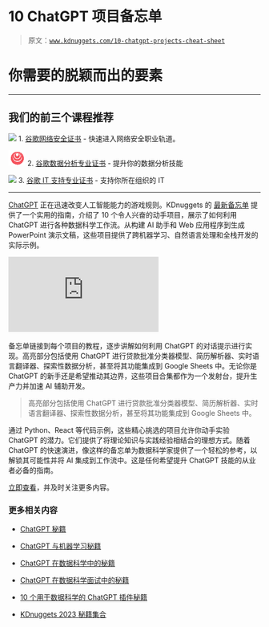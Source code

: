 # 10 ChatGPT 项目备忘单

> 原文：[`www.kdnuggets.com/10-chatgpt-projects-cheat-sheet`](https://www.kdnuggets.com/10-chatgpt-projects-cheat-sheet)

# 你需要的脱颖而出的要素

* * *

## 我们的前三个课程推荐

![](img/0244c01ba9267c002ef39d4907e0b8fb.png) 1\. [谷歌网络安全证书](https://www.kdnuggets.com/google-cybersecurity) - 快速进入网络安全职业轨道。

![](img/e225c49c3c91745821c8c0368bf04711.png) 2\. [谷歌数据分析专业证书](https://www.kdnuggets.com/google-data-analytics) - 提升你的数据分析技能

![](img/0244c01ba9267c002ef39d4907e0b8fb.png) 3\. [谷歌 IT 支持专业证书](https://www.kdnuggets.com/google-itsupport) - 支持你所在组织的 IT

* * *

[ChatGPT](https://chat.openai.com/) 正在迅速改变人工智能能力的游戏规则。KDnuggets 的 [最新备忘单](https://www.kdnuggets.com/publications/sheets/KDnuggets_10_ChatGPT_Projects_Cheat_Sheet.pdf) 提供了一个实用的指南，介绍了 10 个令人兴奋的动手项目，展示了如何利用 ChatGPT 进行各种数据科学工作流。从构建 AI 助手和 Web 应用程序到生成 PowerPoint 演示文稿，这些项目提供了跨机器学习、自然语言处理和全栈开发的实际示例。

[](https://www.kdnuggets.com/publications/sheets/KDnuggets_10_ChatGPT_Projects_Cheat_Sheet.pdf)

![10 ChatGPT 项目备忘单](https://www.kdnuggets.com/publications/sheets/KDnuggets_10_ChatGPT_Projects_Cheat_Sheet.pdf)

备忘单链接到每个项目的教程，逐步讲解如何利用 ChatGPT 的对话提示进行实现。高亮部分包括使用 ChatGPT 进行贷款批准分类器模型、简历解析器、实时语言翻译器、探索性数据分析，甚至将其功能集成到 Google Sheets 中。无论你是 ChatGPT 的新手还是希望推动其边界，这些项目合集都作为一个发射台，提升生产力并加速 AI 辅助开发。

> 高亮部分包括使用 ChatGPT 进行贷款批准分类器模型、简历解析器、实时语言翻译器、探索性数据分析，甚至将其功能集成到 Google Sheets 中。

通过 Python、React 等代码示例，这些精心挑选的项目允许你动手实验 ChatGPT 的潜力。它们提供了将理论知识与实践经验相结合的理想方式。随着 ChatGPT 的快速演进，像这样的备忘单为数据科学家提供了一个轻松的参考，以解锁其可能性并将 AI 集成到工作流中。这是任何希望提升 ChatGPT 技能的从业者必备的指南。

[立即查看](https://www.kdnuggets.com/publications/sheets/KDnuggets_10_ChatGPT_Projects_Cheat_Sheet.pdf)，并及时关注更多内容。

### 更多相关内容

+   [ChatGPT 秘籍](https://www.kdnuggets.com/2023/01/chatgpt-cheat-sheet.html)

+   [ChatGPT 与机器学习秘籍](https://www.kdnuggets.com/2023/05/machine-learning-chatgpt-cheat-sheet.html)

+   [ChatGPT 在数据科学中的秘籍](https://www.kdnuggets.com/2023/03/chatgpt-data-science-cheat-sheet.html)

+   [ChatGPT 在数据科学面试中的秘籍](https://www.kdnuggets.com/2023/06/chatgpt-data-science-interviews-cheat-sheet.html)

+   [10 个用于数据科学的 ChatGPT 插件秘籍](https://www.kdnuggets.com/2023/06/10-chatgpt-plugins-data-science-cheat-sheet.html)

+   [KDnuggets 2023 秘籍集合](https://www.kdnuggets.com/the-kdnuggets-2023-cheat-sheet-collection)
